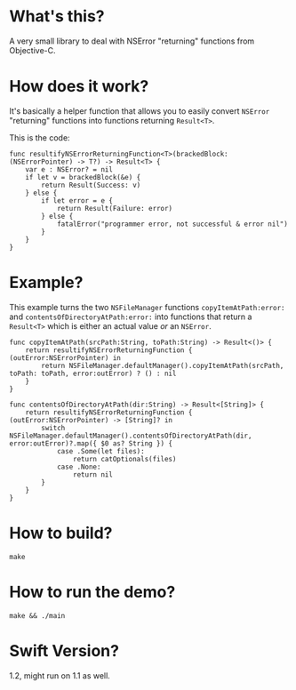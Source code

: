 # What's this?

A very small library to deal with NSError "returning" functions from Objective-C.


# How does it work?

It's basically a helper function that allows you to easily convert `NSError`
"returning" functions into functions returning `Result<T>`.

This is the code:

    func resultifyNSErrorReturningFunction<T>(brackedBlock:(NSErrorPointer) -> T?) -> Result<T> {
        var e : NSError? = nil
        if let v = brackedBlock(&e) {
            return Result(Success: v)
        } else {
            if let error = e {
                return Result(Failure: error)
            } else {
                fatalError("programmer error, not successful & error nil")
            }
        }
    }

# Example?

This example turns the two `NSFileManager` functions `copyItemAtPath:error:` and
`contentsOfDirectoryAtPath:error:` into functions that return a `Result<T>`
which is either an actual value _or_ an `NSError`.

    func copyItemAtPath(srcPath:String, toPath:String) -> Result<()> {
        return resultifyNSErrorReturningFunction { (outError:NSErrorPointer) in
            return NSFileManager.defaultManager().copyItemAtPath(srcPath, toPath: toPath, error:outError) ? () : nil
        }
    }
    
    func contentsOfDirectoryAtPath(dir:String) -> Result<[String]> {
        return resultifyNSErrorReturningFunction { (outError:NSErrorPointer) -> [String]? in
            switch NSFileManager.defaultManager().contentsOfDirectoryAtPath(dir, error:outError)?.map({ $0 as? String }) {
                case .Some(let files):
                    return catOptionals(files)
                case .None:
                    return nil
            }
        }
    }
    
# How to build?

    make

# How to run the demo?

    make && ./main

# Swift Version?

1.2, might run on 1.1 as well.

